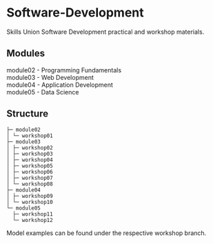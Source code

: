 # Software-Development
Skills Union Software Development practical and workshop materials.

## Modules
module02 - Programming Fundamentals  
module03 - Web Development  
module04 - Application Development  
module05 - Data Science  

## Structure
    ├─ module02  
    │ └─ workshop01  
    ├─ module03  
    │ ├─ workshop02  
    │ ├─ workshop03  
    │ ├─ workshop04  
    │ ├─ workshop05  
    │ ├─ workshop06  
    │ ├─ workshop07  
    │ └─ workshop08  
    ├─ module04  
    │ ├─ workshop09  
    │ └─ workshop10  
    └─ module05  
      ├─ workshop11  
      └─ workshop12  

Model examples can be found under the respective workshop branch.
